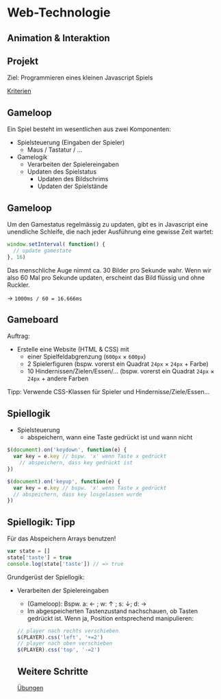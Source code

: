 # Web-Technologie

## Animation & Interaktion



## Projekt

Ziel: Programmieren eines kleinen Javascript Spiels

[Kriterien](tests/test03_fs18.html)



## Gameloop

Ein Spiel besteht im wesentlichen aus zwei Komponenten:

* Spielsteuerung (Eingaben der Spieler)
  * Maus / Tastatur / ...
* Gamelogik
  * Verarbeiten der Spielereingaben
  * Updaten des Spielstatus
    * Updaten des Bildschrims
    * Updaten der Spielstände



## Gameloop

Um den Gamestatus regelmässig zu updaten, gibt es in Javascript eine unendliche Schleife, die nach jeder Ausführung eine gewisse Zeit wartet:

```js
window.setInterval( function() {
  // update gamestate
}, 16)
```

Das menschliche Auge nimmt ca. 30 Bilder pro Sekunde wahr. Wenn wir also 60 Mal pro Sekunde updaten, erscheint das Bild flüssig und ohne Ruckler.

&rarr; `1000ms / 60 = 16.666ms`



## Gameboard

Auftrag:

* Erstelle eine Website (HTML & CSS) mit
  * einer Spielfeldabgrenzung (`600px` &times; `600px`)
  * 2 Spielerfiguren (bspw. vorerst ein Quadrat `24px` &times; `24px` + Farbe)
  * 10 Hindernissen/Zielen/Essen/... (bspw. vorerst ein Quadrat `24px` &times; `24px` + andere Farben

Tipp: Verwende CSS-Klassen für Spieler und Hindernisse/Ziele/Essen...



## Spiellogik

* Spielsteuerung
  * abspeichern, wann eine Taste gedrückt ist und wann nicht

```js
$(document).on('keydown', function(e) {
  var key = e.key // bspw. 'x' wenn Taste x gedrückt
    // abspeichern, dass key gedrückt ist
})

$(document).on('keyup', function(e) {
  var key = e.key // bspw. 'x' wenn Taste x gedrückt
  // abspeichern, dass key losgelassen wurde
})
```



## Spiellogik: Tipp

Für das Abspeichern Arrays benutzen!

```js
var state = []
state['taste'] = true
console.log(state['taste']) // => true
```



Grundgerüst der Spiellogik:
* Verarbeiten der Spielereingaben
  * (Gameloop): Bspw. a: &larr; ; w: &uarr; ; s: &darr;; d: &rarr;
  * Im abgespeicherten Tastenzustand nachschauen, ob Tasten gedrückt ist. Wenn ja, Position entsprechend manipulieren:

  ```js
  // player nach rechts verschieben
  $(PLAYER).css('left', '+=2')
  // player nach oben verschieben
  $(PLAYER).css('top', '-=2')
  ```



  ## Weitere Schritte

  [Übungen](exercises/exercise08_fs18.html)
